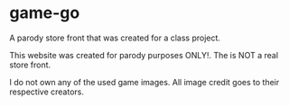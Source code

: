 # game-go
A parody store front that was created for a class project.

This website was created for parody purposes ONLY!. The is NOT a real store front.

I do not own any of the used game images. All image credit goes to their respective creators.
